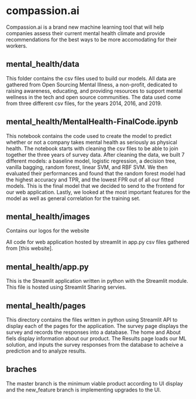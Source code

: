 # compassion.ai
Compassion.ai is a brand new machine learning tool that will help companies assess their current mental health climate and provide recommendations for the best ways to be more accomodating for their workers.

## mental_health/data
This folder contains the csv files used to build our models. All data are gathered from Open Sourcing Mental Illness, a non-profit, dedicated to raising awareness, educating, and providing resources to support mental wellness in the tech and open source communities. The data used come from three different csv files, for the years 2014, 2016, and 2019.

## mental_health/MentalHealth-FinalCode.ipynb
This notebook contains the code used to create the model to predict whether or not a company takes mental health as seriously as physical health. The notebook starts with cleaning the csv files to be able to join together the three years of survey data. After cleaning the data, we built 7 different models: a baseline model, logistic regression, a decision tree, vanilla bagging, random forest, linear SVM, and RBF SVM. We then evaluated their performances and found that the random forest model had the highest accuracy and TPR, and the lowest FPR out of all our fitted models. This is the final model that we decided to send to the frontend for our web application. Lastly, we looked at the most important features for the model as well as general correlation for the training set.

## mental_health/images
Contains our logos for the website

All code for web application hosted by streamlit in app.py
csv files gathered from [this website].

## mental_health/app.py
This is the Streamlit application written in python with the Streamlit module. This file is hosted using Streamlit Sharing servies.

## mental_health/pages
This directory contains the files written in python using Streamlit API to display each of the pages for the application. The survey page displays the survey and records the responses into a database. The home and About fiels display information about our product. The Results page loads our ML solution, and inputs the survey responses from the database to acheive a prediction and to analyze results.

## braches
The master branch is the minimum viable product according to UI display and the new_feature branch is implementing upgrades to the UI.
